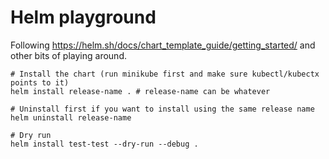 # Helm playground

Following https://helm.sh/docs/chart_template_guide/getting_started/ and other bits of playing around.

```shell
# Install the chart (run minikube first and make sure kubectl/kubectx points to it)
helm install release-name . # release-name can be whatever

# Uninstall first if you want to install using the same release name
helm uninstall release-name

# Dry run
helm install test-test --dry-run --debug .
```
